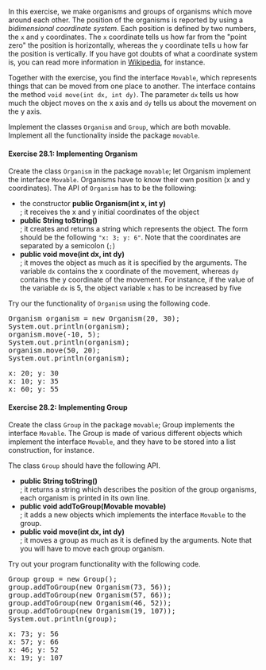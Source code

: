 In this exercise, we make organisms and groups of organisms which move around each other. The position of the organisms is reported by using a _bidimensional coordinate system_. Each position is defined by two numbers, the `x` and `y` coordinates. The `x` coordinate tells us how far from the "point zero" the position is horizontally, whereas the `y` coordinate tells u how far the position is vertically. If you have got doubts of what a coordinate system is, you can read more information in [Wikipedia](http://en.wikipedia.org/wiki/Coordinate_system), for instance.

Together with the exercise, you find the interface `Movable`, which represents things that can be moved from one place to another. The interface contains the method `void move(int dx, int dy)`. The parameter `dx` tells us how much the object moves on the x axis and `dy` tells us about the movement on the y axis.

Implement the classes `Organism` and `Group`, which are both movable. Implement all the functionality inside the package `movable`.

#### Exercise 28.1: Implementing Organism

Create the class `Organism` in the package `movable`; let Organism implement the interface `Movable`. Organisms have to know their own position (x and y coordinates). The API of `Organism` has to be the following:

* the constructor **public Organism(int x, int y)**  
    ; it receives the x and y initial coordinates of the object
* **public String toString()**  
    ; it creates and returns a string which represents the object. The form should be the following `"x: 3; y: 6"`. Note that the coordinates are separated by a semicolon (`;`)
* **public void move(int dx, int dy)**  
    ; it moves the object as much as it is specified by the arguments. The variable `dx` contains the x coordinate of the movement, whereas `dy` contains the y coordinate of the movement. For instance, if the value of the variable `dx` is 5, the object variable `x` has to be increased by five

Try our the functionality of `Organism` using the following code.

<pre class="sh_java sh_sourceCode">
Organism organism = new Organism(20, 30);
System.out.println(organism);
organism.move(-10, 5);
System.out.println(organism);
organism.move(50, 20);
System.out.println(organism);
</pre>

<pre>
x: 20; y: 30
x: 10; y: 35
x: 60; y: 55
</pre>

#### Exercise 28.2: Implementing Group

Create the class `Group` in the package `movable`; Group implements the interface `Movable`. The Group is made of various different objects which implement the interface `Movable`, and they have to be stored into a list construction, for instance.

The class `Group` should have the following API.

* **public String toString()**  
    ; it returns a string which describes the position of the group organisms, each organism is printed in its own line.
* **public void addToGroup(Movable movable)**  
    ; it adds a new objects which implements the interface `Movable` to the group.
* **public void move(int dx, int dy)**  
    ; it moves a group as much as it is defined by the arguments. Note that you will have to move each group organism.

Try out your program functionality with the following code.

<pre class="sh_java sh_sourceCode">
Group group = new Group();
group.addToGroup(new Organism(73, 56));
group.addToGroup(new Organism(57, 66));
group.addToGroup(new Organism(46, 52));
group.addToGroup(new Organism(19, 107));
System.out.println(group);
</pre>

<pre>
x: 73; y: 56
x: 57; y: 66
x: 46; y: 52
x: 19; y: 107
</pre>
